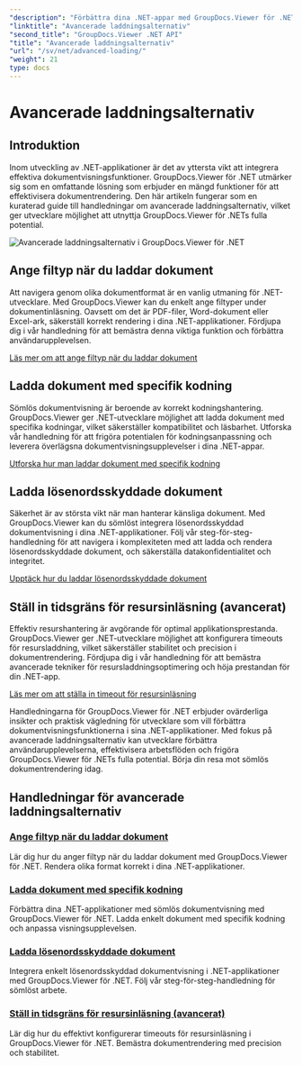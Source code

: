 ```yaml
---
"description": "Förbättra dina .NET-appar med GroupDocs.Viewer för .NET-handledningar. Lär dig att ange filtyper, hantera kodningar, läsa in lösenordsskyddade dokument och mer."
"linktitle": "Avancerade laddningsalternativ"
"second_title": "GroupDocs.Viewer .NET API"
"title": "Avancerade laddningsalternativ"
"url": "/sv/net/advanced-loading/"
"weight": 21
type: docs
---
```

# Avancerade laddningsalternativ

## Introduktion

Inom utveckling av .NET-applikationer är det av yttersta vikt att integrera effektiva dokumentvisningsfunktioner. GroupDocs.Viewer för .NET utmärker sig som en omfattande lösning som erbjuder en mängd funktioner för att effektivisera dokumentrendering. Den här artikeln fungerar som en kuraterad guide till handledningar om avancerade laddningsalternativ, vilket ger utvecklare möjlighet att utnyttja GroupDocs.Viewer för .NETs fulla potential.

![Avancerade laddningsalternativ i GroupDocs.Viewer för .NET](/viewer/advanced-loading/image.png)
## Ange filtyp när du laddar dokument
Att navigera genom olika dokumentformat är en vanlig utmaning för .NET-utvecklare. Med GroupDocs.Viewer kan du enkelt ange filtyper under dokumentinläsning. Oavsett om det är PDF-filer, Word-dokument eller Excel-ark, säkerställ korrekt rendering i dina .NET-applikationer. Fördjupa dig i vår handledning för att bemästra denna viktiga funktion och förbättra användarupplevelsen.

[Läs mer om att ange filtyp när du laddar dokument](./specify-file-type/)

## Ladda dokument med specifik kodning
Sömlös dokumentvisning är beroende av korrekt kodningshantering. GroupDocs.Viewer ger .NET-utvecklare möjlighet att ladda dokument med specifika kodningar, vilket säkerställer kompatibilitet och läsbarhet. Utforska vår handledning för att frigöra potentialen för kodningsanpassning och leverera överlägsna dokumentvisningsupplevelser i dina .NET-appar.

[Utforska hur man laddar dokument med specifik kodning](./load-documents-encoding/)

## Ladda lösenordsskyddade dokument
Säkerhet är av största vikt när man hanterar känsliga dokument. Med GroupDocs.Viewer kan du sömlöst integrera lösenordsskyddad dokumentvisning i dina .NET-applikationer. Följ vår steg-för-steg-handledning för att navigera i komplexiteten med att ladda och rendera lösenordsskyddade dokument, och säkerställa datakonfidentialitet och integritet.

[Upptäck hur du laddar lösenordsskyddade dokument](./load-password-protected-document/)

## Ställ in tidsgräns för resursinläsning (avancerat)
Effektiv resurshantering är avgörande för optimal applikationsprestanda. GroupDocs.Viewer ger .NET-utvecklare möjlighet att konfigurera timeouts för resursladdning, vilket säkerställer stabilitet och precision i dokumentrendering. Fördjupa dig i vår handledning för att bemästra avancerade tekniker för resursladdningsoptimering och höja prestandan för din .NET-app.

[Läs mer om att ställa in timeout för resursinläsning](./set-resource-loading-timeout/)

Handledningarna för GroupDocs.Viewer för .NET erbjuder ovärderliga insikter och praktisk vägledning för utvecklare som vill förbättra dokumentvisningsfunktionerna i sina .NET-applikationer. Med fokus på avancerade laddningsalternativ kan utvecklare förbättra användarupplevelserna, effektivisera arbetsflöden och frigöra GroupDocs.Viewer för .NETs fulla potential. Börja din resa mot sömlös dokumentrendering idag.
## Handledningar för avancerade laddningsalternativ
### [Ange filtyp när du laddar dokument](./specify-file-type/)
Lär dig hur du anger filtyp när du laddar dokument med GroupDocs.Viewer för .NET. Rendera olika format korrekt i dina .NET-applikationer.
### [Ladda dokument med specifik kodning](./load-documents-encoding/)
Förbättra dina .NET-applikationer med sömlös dokumentvisning med GroupDocs.Viewer för .NET. Ladda enkelt dokument med specifik kodning och anpassa visningsupplevelsen.
### [Ladda lösenordsskyddade dokument](./load-password-protected-document/)
Integrera enkelt lösenordsskyddad dokumentvisning i .NET-applikationer med GroupDocs.Viewer för .NET. Följ vår steg-för-steg-handledning för sömlöst arbete.
### [Ställ in tidsgräns för resursinläsning (avancerat)](./set-resource-loading-timeout/)
Lär dig hur du effektivt konfigurerar timeouts för resursinläsning i GroupDocs.Viewer för .NET. Bemästra dokumentrendering med precision och stabilitet.